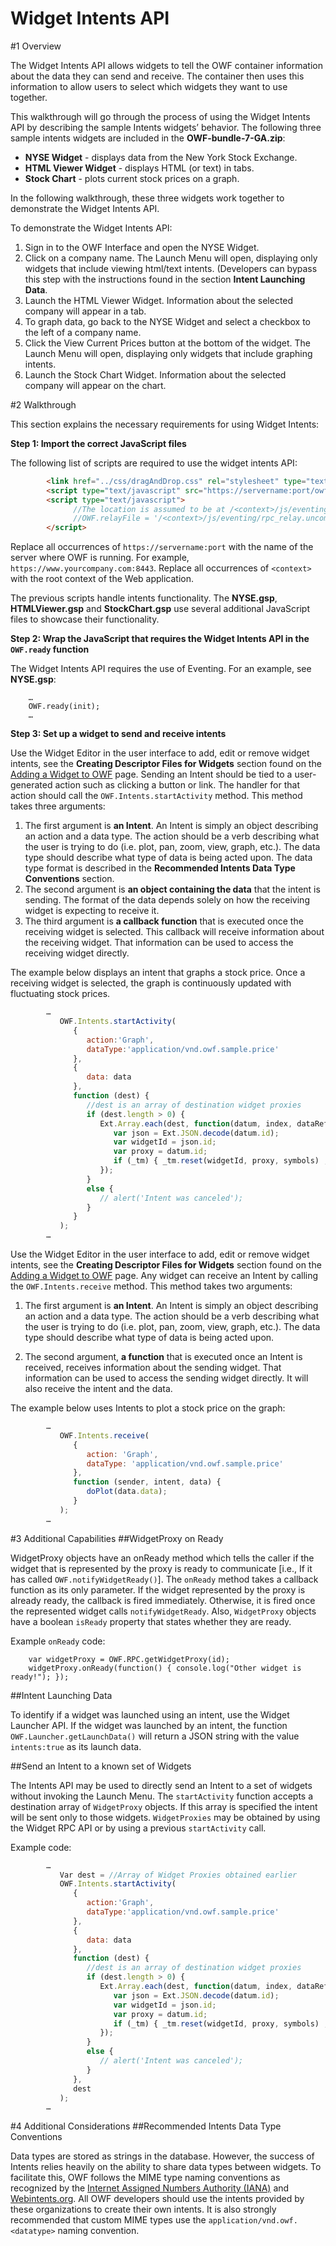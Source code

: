 #   Widget Intents API
#1   Overview

The Widget Intents API allows widgets to tell the OWF container information about the data they can send and receive. The container then uses this information to allow users to select which widgets they want to use together.

This walkthrough will go through the process of using the Widget Intents API by describing the sample Intents widgets’ behavior. The following three sample intents widgets are included in the **OWF-bundle-7-GA.zip**:

* **NYSE Widget** - displays data from the New York Stock Exchange.
* **HTML Viewer Widget** - displays HTML (or text) in tabs.
* **Stock Chart** - plots current stock prices on a graph.

In the following walkthrough, these three widgets work together to demonstrate the Widget Intents API. 

To demonstrate the Widget Intents API:

1. Sign in to the OWF Interface and open the NYSE Widget.
2. Click on a company name. The Launch Menu will open, displaying only widgets that include viewing html/text intents. (Developers can bypass this step with the instructions found in the section **Intent Launching Data**.
3. Launch the HTML Viewer Widget. Information about the selected company will appear in a tab.  
4. To graph data, go back to the NYSE Widget and select a checkbox to the left of a company name. 
5. Click the View Current Prices button at the bottom of the widget. The Launch Menu will open, displaying only widgets that include graphing intents. 
6. Launch the Stock Chart Widget. Information about the selected company will appear on the chart. 

#2   Walkthrough

This section explains the necessary requirements for using Widget Intents: 

**Step 1: Import the correct JavaScript files**

The following list of scripts are required to use the widget intents API: 

```html
        <link href="../css/dragAndDrop.css" rel="stylesheet" type="text/css">
        <script type="text/javascript" src="https://servername:port/owf/js-min/owf-widget-min.js"></script>
        <script type="text/javascript">
              //The location is assumed to be at /<context>/js/eventing/rpc_relay.uncompressed.html if it is not set
              //OWF.relayFile = '/<context>/js/eventing/rpc_relay.uncompressed.html';
        </script>
```

Replace all occurrences of `https://servername:port` with the name of the server where OWF is running. For example, `https://www.yourcompany.com:8443`. Replace all occurrences of `<context>` with the root context of the Web application.

The previous scripts handle intents functionality. The **NYSE.gsp**, **HTMLViewer.gsp** and **StockChart.gsp**  use several additional JavaScript files to showcase their functionality.

**Step 2: Wrap the JavaScript that requires the Widget Intents API in the `OWF.ready` function**

The Widget Intents API requires the use of Eventing. For an example, see **NYSE.gsp**:

        …
        OWF.ready(init);
        …

**Step 3: Set up a widget to send and receive intents**

Use the Widget Editor in the user interface to add, edit or remove widget intents, see the **Creating Descriptor Files for Widgets** section found on the [Adding a Widget to OWF](OWF-7-Developer—Adding-a-Widget-to-OWF) page. Sending an Intent should be tied to a user-generated action such as clicking a button or link. The handler for that action should call the `OWF.Intents.startActivity` method. This method takes three arguments:

1. The first argument is **an Intent**. An Intent is simply an object describing an action and a data type. The action should be a verb describing what the user is trying to do (i.e. plot, pan, zoom, view, graph, etc.). The data type should describe what type of data is being acted upon. The data type format is described in the **Recommended Intents Data Type Conventions** section. 
2. The second argument is **an object containing the data** that the intent is sending. The format of the data depends solely on how the receiving widget is expecting to receive it.
3. The third argument is **a callback function** that is executed once the receiving widget is selected. This callback will receive information about the receiving widget. That information can be used to access the receiving widget directly.

The example below displays an intent that graphs a stock price. Once a receiving widget is selected, the graph is continuously updated with fluctuating stock prices.

```javascript
        …
           OWF.Intents.startActivity(
              {   
                 action:'Graph',
                 dataType:'application/vnd.owf.sample.price'
              },
              {
                 data: data
              },
              function (dest) {
                 //dest is an array of destination widget proxies
                 if (dest.length > 0) {
                    Ext.Array.each(dest, function(datum, index, dataRef) {
                       var json = Ext.JSON.decode(datum.id);
                       var widgetId = json.id;
                       var proxy = datum.id;
                       if (_tm) { _tm.reset(widgetId, proxy, symbols) ;}
                    });
                 }
                 else {
                    // alert('Intent was canceled');
                 }
              }					                
           );
        …
```

Use the Widget Editor in the user interface to add, edit or remove widget intents, see the **Creating Descriptor Files for Widgets** section found on the [Adding a Widget to OWF](OWF-7-Developer—Adding-a-Widget-to-OWF) page. Any widget can receive an Intent by calling the `OWF.Intents.receive` method. This method takes two arguments: 

1. The first argument is **an Intent**. An Intent is simply an object describing an action and a data type. The action should be a verb describing what the user is trying to do (i.e. plot, pan, zoom, view, graph, etc.). The data type should describe what type of data is being acted upon. 
 
2. The second argument, **a function** that is executed once an Intent is received, receives information about the sending widget. That information can be used to access the sending widget directly. It will also receive the intent and the data.
 
The example below uses Intents to plot a stock price on the graph:

```javascript
        …
           OWF.Intents.receive(
              {
                 action: 'Graph',
                 dataType: 'application/vnd.owf.sample.price'
              },
              function (sender, intent, data) {
                 doPlot(data.data);
              }
           );
        …
```

#3   Additional Capabilities
##WidgetProxy on Ready

WidgetProxy objects have an onReady method which tells the caller if the widget that is represented by the proxy is ready to communicate [i.e., If it has called `OWF.notifyWidgetReady()`]. The `onReady` method takes a callback function as its only parameter. If the widget represented by the proxy is already ready, the callback is fired immediately. Otherwise, it is fired once the represented widget calls `notifyWidgetReady`. Also, `WidgetProxy` objects have a boolean `isReady` property that states whether they are ready.

Example `onReady` code:

        var widgetProxy = OWF.RPC.getWidgetProxy(id);
        widgetProxy.onReady(function() { console.log("Other widget is ready!"); });

##Intent Launching Data

To identify if a widget was launched using an intent, use the Widget Launcher API. If the widget was launched by an intent, the function `OWF.Launcher.getLaunchData()` will return a JSON string with the value `intents:true` as its launch data.

##Send an Intent to a known set of Widgets

The Intents API may be used to directly send an Intent to a set of widgets without invoking the Launch Menu. The `startActivity` function  accepts a destination array of `WidgetProxy` objects. If this array is specified the intent will be sent only to those widgets. `WidgetProxies` may be obtained by using the Widget RPC API or by using a previous `startActivity` call.
  
Example code:

```javascript
        …
           Var dest = //Array of Widget Proxies obtained earlier
           OWF.Intents.startActivity(
              {   
                 action:'Graph',
                 dataType:'application/vnd.owf.sample.price'
              },
              {
                 data: data
              },
              function (dest) {
                 //dest is an array of destination widget proxies
                 if (dest.length > 0) {
                    Ext.Array.each(dest, function(datum, index, dataRef) {
                       var json = Ext.JSON.decode(datum.id);
                       var widgetId = json.id;
                       var proxy = datum.id;
                       if (_tm) { _tm.reset(widgetId, proxy, symbols) ;}
                    });
                 }
                 else {
                    // alert('Intent was canceled');
                 }
              },
              dest					                
           );
        …
```

#4   Additional Considerations
##Recommended Intents Data Type Conventions

Data types are stored as strings in the database. However, the success of Intents relies heavily on the ability to share data types between widgets. To facilitate this, OWF follows the MIME type naming conventions as recognized by the [Internet Assigned Numbers Authority (IANA)](http://www.iana.org/assignments/media-types) and [Webintents.org](http://webintents.org/#specification). All OWF developers should use the intents provided by these organizations to create their own intents. It is also strongly recommended that custom MIME types use the `application/vnd.owf.<datatype>` naming convention.